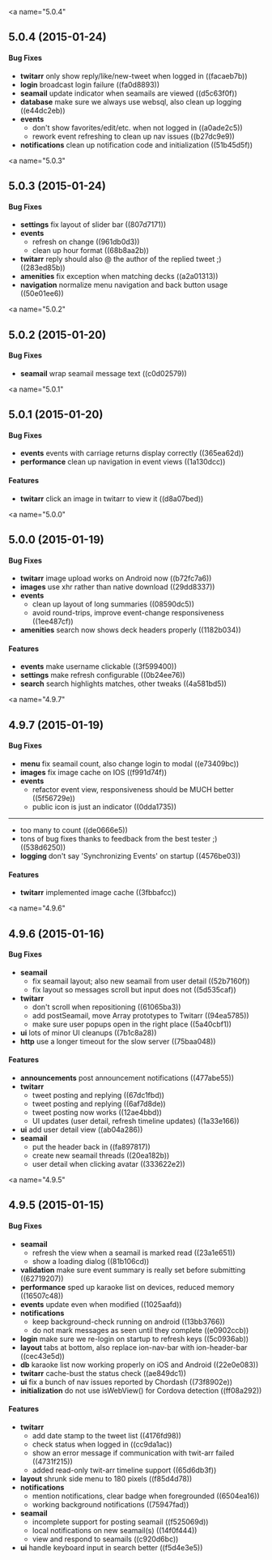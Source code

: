 <a name="5.0.4"</a>
## 5.0.4 (2015-01-24)


#### Bug Fixes


* **twitarr**  only show reply/like/new-tweet when logged in ((facaeb7b))
* **login**  broadcast login failure ((fa0d8893))
* **seamail**  update indicator when seamails are viewed ((d5c63f0f))
* **database**  make sure we always use websql, also clean up logging ((e44dc2eb))
* **events**
  *  don't show favorites/edit/etc. when not logged in ((a0ade2c5))
  *  rework event refreshing to clean up nav issues ((b27dc9e9))
* **notifications**  clean up notification code and initialization ((51b45d5f))



<a name="5.0.3"</a>
## 5.0.3 (2015-01-24)


#### Bug Fixes


* **settings**  fix layout of slider bar ((807d7171))
* **events**
  *  refresh on change ((961db0d3))
  *  clean up hour format ((68b8aa2b))
* **twitarr**  reply should also @ the author of the replied tweet ;) ((283ed85b))
* **amenities**  fix exception when matching decks ((a2a01313))
* **navigation**  normalize menu navigation and back button usage ((50e01ee6))



<a name="5.0.2"</a>
## 5.0.2 (2015-01-20)


#### Bug Fixes


* **seamail**  wrap seamail message text ((c0d02579))



<a name="5.0.1"</a>
## 5.0.1 (2015-01-20)


#### Bug Fixes


* **events**  events with carriage returns display correctly ((365ea62d))
* **performance**  clean up navigation in event views ((1a130dcc))

#### Features


* **twitarr**  click an image in twitarr to view it ((d8a07bed))



<a name="5.0.0"</a>
## 5.0.0 (2015-01-19)


#### Bug Fixes


* **twitarr**  image upload works on Android now ((b72fc7a6))
* **images**  use xhr rather than native download ((29dd8337))
* **events**
  *  clean up layout of long summaries ((08590dc5))
  *  avoid round-trips, improve event-change responsiveness ((1ee487cf))
* **amenities**  search now shows deck headers properly ((1182b034))

#### Features


* **events**  make username clickable ((3f599400))
* **settings**  make refresh configurable ((0b24ee76))
* **search**  search highlights matches, other tweaks ((4a581bd5))



<a name="4.9.7"</a>
## 4.9.7 (2015-01-19)


#### Bug Fixes


* **menu**  fix seamail count, also change login to modal ((e73409bc))
* **images**  fix image cache on IOS ((f991d74f))
* **events**
  *  refactor event view, responsiveness should be MUCH better ((5f56729e))
  *  public icon is just an indicator ((0dda1735))
* ****
  *  too many to count ((de0666e5))
  *  tons of bug fixes thanks to feedback from the best tester ;) ((538d6250))
* **logging**  don't say 'Synchronizing Events' on startup ((4576be03))

#### Features


* **twitarr**  implemented image cache ((3fbbafcc))



<a name="4.9.6"</a>
## 4.9.6 (2015-01-16)


#### Bug Fixes


* **seamail**
  *  fix seamail layout; also new seamail from user detail ((52b7160f))
  *  fix layout so messages scroll but input does not ((5d535caf))
* **twitarr**
  *  don't scroll when repositioning ((61065ba3))
  *  add postSeamail, move Array prototypes to Twitarr ((94ea5785))
  *  make sure user popups open in the right place ((5a40cbf1))
* **ui**  lots of minor UI cleanups ((7b1c8a28))
* **http**  use a longer timeout for the slow server ((75baa048))

#### Features


* **announcements**  post announcement notifications ((477abe55))
* **twitarr**
  *  tweet posting and replying ((67dc1fbd))
  *  tweet posting and replying ((6af7d8de))
  *  tweet posting now works ((12ae4bbd))
  *  UI updates (user detail, refresh timeline updates) ((1a33e166))
* **ui**  add user detail view ((ab04a286))
* **seamail**
  *  put the header back in ((fa897817))
  *  create new seamail threads ((20ea182b))
  *  user detail when clicking avatar ((333622e2))



<a name="4.9.5"</a>
## 4.9.5 (2015-01-15)


#### Bug Fixes


* **seamail**
  *  refresh the view when a seamail is marked read ((23a1e651))
  *  show a loading dialog ((81b106cd))
* **validation**  make sure event summary is really set before submitting ((62719207))
* **performance**  sped up karaoke list on devices, reduced memory ((16507c48))
* **events**  update even when modified ((1025aafd))
* **notifications**
  *  keep background-check running on android ((13bb3766))
  *  do not mark messages as seen until they complete ((e0902ccb))
* **login**  make sure we re-login on startup to refresh keys ((5c0936ab))
* **layout**  tabs at bottom, also replace ion-nav-bar with ion-header-bar ((cec43e5d))
* **db**  karaoke list now working properly on iOS and Android ((22e0e083))
* **twitarr**  cache-bust the status check ((ae849dc1))
* **ui**  fix a bunch of nav issues reported by Chordash ((73f8902e))
* **initialization**  do not use isWebView() for Cordova detection ((ff08a292))

#### Features


* **twitarr**
  *  add date stamp to the tweet list ((4176fd98))
  *  check status when logged in ((cc9da1ac))
  *  show an error message if communication with twit-arr failed ((4731f215))
  *  added read-only twit-arr timeline support ((65d6db3f))
* **layout**  shrunk side menu to 180 pixels ((f85d4d78))
* **notifications**
  *  mention notifications, clear badge when foregrounded ((6504ea16))
  *  working background notifications ((75947fad))
* **seamail**
  *  incomplete support for posting seamail ((f525069d))
  *  local notifications on new seamail(s) ((14f0f444))
  *  view and respond to seamails ((c920d6bc))
* **ui**  handle keyboard input in search better ((f5d4e3e5))

